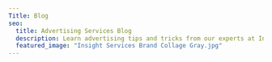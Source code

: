 ```yaml
---
Title: Blog
seo:
  title: Advertising Services Blog
  description: Learn advertising tips and tricks from our experts at Insight Creative, Inc.
  featured_image: "Insight Services Brand Collage Gray.jpg"
---
```

